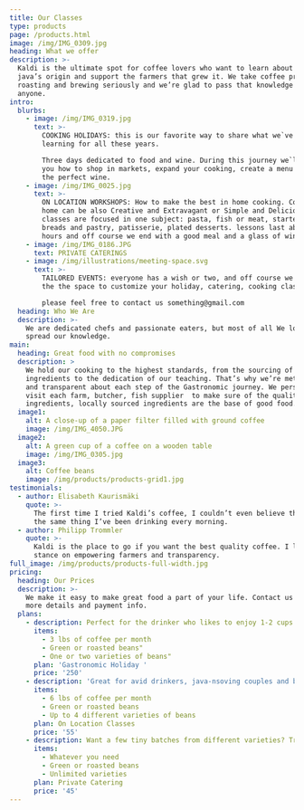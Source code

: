 ```yaml
---
title: Our Classes
type: products
page: /products.html
image: /img/IMG_0309.jpg
heading: What we offer
description: >-
  Kaldi is the ultimate spot for coffee lovers who want to learn about their
  java’s origin and support the farmers that grew it. We take coffee production,
  roasting and brewing seriously and we’re glad to pass that knowledge to
  anyone.
intro:
  blurbs:
    - image: /img/IMG_0319.jpg
      text: >-
        COOKING HOLIDAYS: this is our favorite way to share what we`ve been
        learning for all these years.

        Three days dedicated to food and wine. During this journey we`ll teach
        you how to shop in markets, expand your cooking, create a menu and pair
        the perfect wine.
    - image: /img/IMG_0025.jpg
      text: >-
        ON LOCATION WORKSHOPS: How to make the best in home cooking. Cooking at
        home can be also Creative and Extravagant or Simple and Delicious. Our
        classes are focused in one subject: pasta, fish or meat, starters, baked
        breads and pastry, patisserie, plated desserts. lessons last about 6
        hours and off course we end with a good meal and a glass of wine. 
    - image: /img/IMG_0186.JPG
      text: PRIVATE CATERINGS
    - image: /img/illustrations/meeting-space.svg
      text: >-
        TAILORED EVENTS: everyone has a wish or two, and off course we give you
        the the space to customize your holiday, catering, cooking class.

        please feel free to contact us something@gmail.com
  heading: Who We Are
  description: >-
    We are dedicated chefs and passionate eaters, but most of all We love to
    spread our knowledge.   
main:
  heading: Great food with no compromises
  description: >
    We hold our cooking to the highest standards, from the sourcing of our
    ingredients to the dedication of our teaching. That’s why we’re meticulous
    and transparent about each step of the Gastronomic journey. We personally
    visit each farm, butcher, fish supplier  to make sure of the quality of our
    ingredients, locally sourced ingredients are the base of good food.  
  image1:
    alt: A close-up of a paper filter filled with ground coffee
    image: /img/IMG_4050.JPG
  image2:
    alt: A green cup of a coffee on a wooden table
    image: /img/IMG_0305.jpg
  image3:
    alt: Coffee beans
    image: /img/products/products-grid1.jpg
testimonials:
  - author: Elisabeth Kaurismäki
    quote: >-
      The first time I tried Kaldi’s coffee, I couldn’t even believe that was
      the same thing I’ve been drinking every morning.
  - author: Philipp Trommler
    quote: >-
      Kaldi is the place to go if you want the best quality coffee. I love their
      stance on empowering farmers and transparency.
full_image: /img/products/products-full-width.jpg
pricing:
  heading: Our Prices
  description: >-
    We make it easy to make great food a part of your life. Contact us about
    more details and payment info.
  plans:
    - description: Perfect for the drinker who likes to enjoy 1-2 cups per day.
      items:
        - 3 lbs of coffee per month
        - Green or roasted beans"
        - One or two varieties of beans"
      plan: 'Gastronomic Holiday '
      price: '250'
    - description: 'Great for avid drinkers, java-nsoving couples and bigger crowds'
      items:
        - 6 lbs of coffee per month
        - Green or roasted beans
        - Up to 4 different varieties of beans
      plan: On Location Classes
      price: '55'
    - description: Want a few tiny batches from different varieties? Try our custom plan
      items:
        - Whatever you need
        - Green or roasted beans
        - Unlimited varieties
      plan: Private Catering
      price: '45'
---
```


